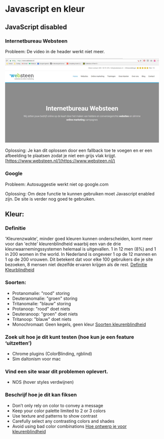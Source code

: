 # Javascript en kleur

## JavaScript disabled

### Internetbureau Websteen

Probleem: De video in de header werkt niet meer.

![Javascript disabled](https://github.com/rvdpas/browser-technologies/blob/master/opdracht-1.1/javascript-disabled.jpg)

Oplossing: Je kan dit oplossen door een fallback toe te voegen en er een afbeelding te plaatsen zodat je niet een grijs vlak krijgt.
[https://www.websteen.nl/](https://www.websteen.nl/)

### Google

Probleem: Autosuggestie werkt niet op google.com

Oplossing: Om deze functie te kunnen gebruiken moet Javascript enabled zijn. De site is verder nog goed te gebruiken.

## Kleur:

### Definitie
'Kleurenzwakte', minder goed kleuren kunnen onderscheiden, komt meer voor dan 'echte' kleurenblindheid waarbij een van de drie kleurwaarnemingssystemen helemaal is uitgevallen.
1 in 12 men (8%) and 1 in 200 women in the world.
In Nederland is ongeveer 1 op de 12 mannen en 1 op de 200 vrouwen. Dit betekent dat voor elke 100 gebruikers die je site bezoeken, 8 mensen niet dezelfde ervaren krijgen als de rest.
[Definitie Kleurblindheid](https://nl.wikipedia.org/wiki/Kleurenblindheid)

### Soorten:
* Protanomalie: "rood" storing
* Deuteranomalie: "groen" storing 
* Tritanomalie: "blauw" storing 
* Protanoop: "rood" doet niets
* Deuteranoop: "groen" doet niets
* Tritanoop: "blauw" doet niets
* Monochromaat: Geen kegels, geen kleur
[Soorten kleurenblindheid](https://www.accessibility.nl/kennisbank/artikelen/kleuren/kleurenblind)

### Zoek uit hoe je dit kunt testen (hoe kun je een feature ‘uitzetten’)
* Chrome plugins (ColorBlinding, rgblind)
* Sim daltonism voor mac

### Vind een site waar dit problemen oplevert.
* NOS (hover styles verdwijnen)

### Beschrijf hoe je dit kan fiksen
- Don’t only rely on color to convey a message
- Keep your color palette limited to 2 or 3 colors
- Use texture and patterns to show contrast
- Carefully select any contrasting colors and shades
- Avoid using bad color combinations
[Hoe ontwerp je voor kleurenblindheid](http://blog.usabilla.com/how-to-design-for-color-blindness/)
